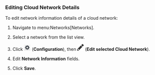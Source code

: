 ### Editing Cloud Network Details

To edit network information details of a cloud network:

1.  Navigate to menu:Networks\[Networks\].

2.  Select a network from the list view.

3.  Click ![Configuration](/images/1847.png) (**Configuration**), then
    ![Edit selected Cloud Network](/images/1851.png) (**Edit selected
    Cloud Network**).

4.  Edit **Network Information** fields.

5.  Click **Save**.
